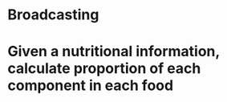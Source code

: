 # Broadcasting
# Given a nutritional information, calculate proportion of each component in each food
